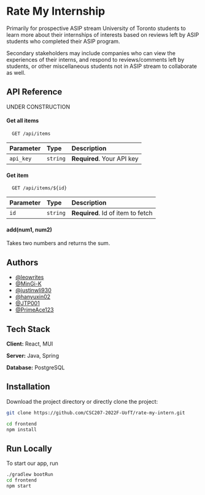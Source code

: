
# Rate My Internship

Primarily for prospective ASIP stream University of Toronto students to learn more about their internships of interests based on reviews left by ASIP students who completed their ASIP program.

Secondary stakeholders may include companies who can view the experiences of their interns, and respond to reviews/comments left by students, or other miscellaneous students not in ASIP stream to collaborate as well.


## API Reference

UNDER CONSTRUCTION

#### Get all items

```http
  GET /api/items
```

| Parameter | Type     | Description                |
| :-------- | :------- | :------------------------- |
| `api_key` | `string` | **Required**. Your API key |

#### Get item

```http
  GET /api/items/${id}
```

| Parameter | Type     | Description                       |
| :-------- | :------- | :-------------------------------- |
| `id`      | `string` | **Required**. Id of item to fetch |

#### add(num1, num2)

Takes two numbers and returns the sum.


## Authors

- [@leowrites](https://github.com/leowrites)
- [@MinGi-K](https://github.com/MinGi-K)
- [@justinwli930](https://github.com/justinwli930)
- [@hanyuxin02](https://github.com/hanyuxin02)
- [@JTP001](https://github.com/JTP001)
- [@PrimeAce123](https://github.com/PrimeAce123)

## Tech Stack

**Client:** React, MUI

**Server:** Java, Spring

**Database:** PostgreSQL

## Installation

Download the project directory or directly clone the project:

```bash
git clone https://github.com/CSC207-2022F-UofT/rate-my-intern.git
```

```bash
cd frontend
npm install
```

## Run Locally
To start our app, run
```bash
./gradlew bootRun
cd frontend
npm start
```
